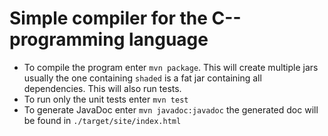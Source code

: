 # Simple compiler for the C-- programming language
- To compile the program enter `mvn package`. This will create multiple jars usually the one containing `shaded` is a fat jar containing all dependencies. This will also run tests.
- To run only the unit tests enter `mvn test`
- To generate JavaDoc enter `mvn javadoc:javadoc` the generated doc will be found in `./target/site/index.html`